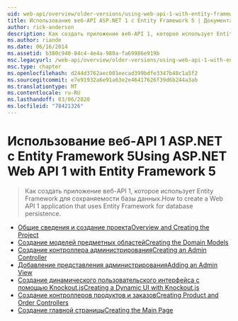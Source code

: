 ```yaml
---
uid: web-api/overview/older-versions/using-web-api-1-with-entity-framework-5/index
title: Использование веб-API ASP.NET 1 с Entity Framework 5 | Документация Майкрософт
author: rick-anderson
description: Как создать приложение веб-API 1, которое использует Entity Framework для сохраняемости базы данных.
ms.author: riande
ms.date: 06/16/2014
ms.assetid: b380c940-84c4-4e4a-980a-fa69986e919b
msc.legacyurl: /web-api/overview/older-versions/using-web-api-1-with-entity-framework-5
msc.type: chapter
ms.openlocfilehash: d244d3762aec001eecad399bdfe3347b48c1a5f2
ms.sourcegitcommit: e7e91932a6e91a63e2e46417626f39d6b244a3ab
ms.translationtype: MT
ms.contentlocale: ru-RU
ms.lasthandoff: 03/06/2020
ms.locfileid: "78421326"
---
```

# <a name="using-aspnet-web-api-1-with-entity-framework-5"></a><span data-ttu-id="0acbe-103">Использование веб-API 1 ASP.NET с Entity Framework 5</span><span class="sxs-lookup"><span data-stu-id="0acbe-103">Using ASP.NET Web API 1 with Entity Framework 5</span></span>

> <span data-ttu-id="0acbe-104">Как создать приложение веб-API 1, которое использует Entity Framework для сохраняемости базы данных.</span><span class="sxs-lookup"><span data-stu-id="0acbe-104">How to create a Web API 1 application that uses Entity Framework for database persistence.</span></span>

- [<span data-ttu-id="0acbe-105">Общие сведения и создание проекта</span><span class="sxs-lookup"><span data-stu-id="0acbe-105">Overview and Creating the Project</span></span>](using-web-api-with-entity-framework-part-1.md)
- [<span data-ttu-id="0acbe-106">Создание моделей предметных областей</span><span class="sxs-lookup"><span data-stu-id="0acbe-106">Creating the Domain Models</span></span>](using-web-api-with-entity-framework-part-2.md)
- [<span data-ttu-id="0acbe-107">Создание контроллера администрирования</span><span class="sxs-lookup"><span data-stu-id="0acbe-107">Creating an Admin Controller</span></span>](using-web-api-with-entity-framework-part-3.md)
- [<span data-ttu-id="0acbe-108">Добавление представления администрирования</span><span class="sxs-lookup"><span data-stu-id="0acbe-108">Adding an Admin View</span></span>](using-web-api-with-entity-framework-part-4.md)
- [<span data-ttu-id="0acbe-109">Создание динамического пользовательского интерфейса с помощью Knockout.js</span><span class="sxs-lookup"><span data-stu-id="0acbe-109">Creating a Dynamic UI with Knockout.js</span></span>](using-web-api-with-entity-framework-part-5.md)
- [<span data-ttu-id="0acbe-110">Создание контроллеров продуктов и заказов</span><span class="sxs-lookup"><span data-stu-id="0acbe-110">Creating Product and Order Controllers</span></span>](using-web-api-with-entity-framework-part-6.md)
- [<span data-ttu-id="0acbe-111">Создание главной страницы</span><span class="sxs-lookup"><span data-stu-id="0acbe-111">Creating the Main Page</span></span>](using-web-api-with-entity-framework-part-7.md)
